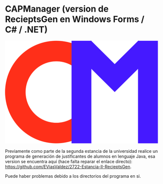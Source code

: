 # CAPManager (version de RecieptsGen en Windows Forms / C# / .NET)

![Logo](https://github.com/EViasValdez/11023-Estadia-RecieptsGen/blob/main/CAPManager/CAPManager/Resources/CAPManagerLogo.png)

<!----Descripción---->
Previamente como parte de la segunda estancia de la universidad realice un programa de generación de justificantes de alumnos en lenguaje Java, esa version se encuentra aquí (hace falta reparar el enlace directo): https://github.com/EViasValdez/2722-Estancia-II-RecieptsGen.
<!----Separador de la descripción---->

<!----Detalles---->
Puede haber problemas debido a los directorios del programa en si.
<!----Separador de los detalles---->